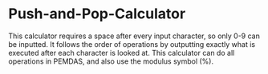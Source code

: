 # Push-and-Pop-Calculator
This calculator requires a space after every input character, so only 0-9 can be inputted.  It follows the order of operations by outputting exactly what is executed after each character is looked at.  This calculator can do all operations in PEMDAS, and also use the modulus symbol (%).
